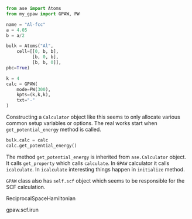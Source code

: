 ```python
from ase import Atoms
from my_gpaw import GPAW, PW

name = "Al-fcc"
a = 4.05
b = a/2

bulk = Atoms("Al",
    cell=[[0, b, b],
          [b, 0, b],
          [b, b, 0]],
pbc=True)

k = 4
calc = GPAW(
    mode=PW(300),
    kpts=(k,k,k),
    txt="-"
)
```

Constructing a `Calculator` object like this seems to only allocate various common setup
variables or options.
The real works start when `get_potential_energy` method is called.
```python
bulk.calc = calc
calc.get_potential_energy()
```

The method `get_potential_energy` is inherited from `ase.Calculator` object.
It calls `get_property` which calls `calculate`.
In `GPAW` calculator it calls `icalculate`.
In `icalculate` interesting things happen in `initialize` method.

`GPAW` class also has `self.scf` object which seems to be responsible
for the SCF calculation.



ReciprocalSpaceHamiltonian

gpaw.scf.irun
